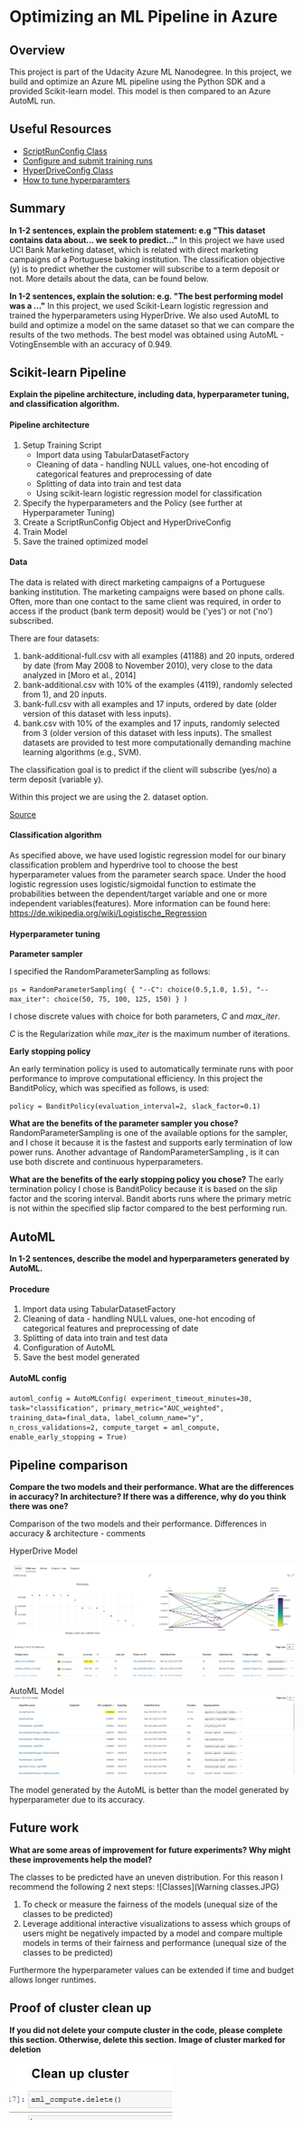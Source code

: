 # Optimizing an ML Pipeline in Azure

## Overview

This project is part of the Udacity Azure ML Nanodegree.
In this project, we build and optimize an Azure ML pipeline using the Python SDK and a provided Scikit-learn model.
This model is then compared to an Azure AutoML run.

## Useful Resources

- [ScriptRunConfig Class](https://docs.microsoft.com/en-us/python/api/azureml-core/azureml.core.scriptrunconfig?view=azure-ml-py)
- [Configure and submit training runs](https://docs.microsoft.com/en-us/azure/machine-learning/how-to-set-up-training-targets)
- [HyperDriveConfig Class](https://docs.microsoft.com/en-us/python/api/azureml-train-core/azureml.train.hyperdrive.hyperdriveconfig?view=azure-ml-py)
- [How to tune hyperparamters](https://docs.microsoft.com/en-us/azure/machine-learning/how-to-tune-hyperparameters)


## Summary

**In 1-2 sentences, explain the problem statement: e.g "This dataset contains data about... we seek to predict..."**
In this project we have used UCI Bank Marketing dataset, which is related with direct marketing campaigns of a Portuguese baking institution. The classification objective (y) is to predict whether the customer will subscribe to a term deposit or not. More details about the data, can be found below.

**In 1-2 sentences, explain the solution: e.g. "The best performing model was a ..."**
In this project, we used Scikit-Learn logistic regression and trained the hyperparameters using HyperDrive. We also used AutoML to build and optimize a model on the same dataset so that we can compare the results of the two methods. The best model was obtained using AutoML - VotingEnsemble with an accuracy of 0.949.

## Scikit-learn Pipeline

**Explain the pipeline architecture, including data, hyperparameter tuning, and classification algorithm.**

#### Pipeline architecture

1. Setup Training Script
   - Import data using TabularDatasetFactory
   - Cleaning of data - handling NULL values, one-hot encoding of categorical features and preprocessing of date
   - Splitting of data into train and test data
   - Using scikit-learn logistic regression model for classification
2. Specify the hyperparameters and the Policy (see further at Hyperparameter Tuning)
3. Create a ScriptRunConfig Object and HyperDriveConfig
4. Train Model
5. Save the trained optimized model

#### Data
The data is related with direct marketing campaigns of a Portuguese banking institution. The marketing campaigns were based on phone calls. Often, more than one contact to the same client was required, in order to access if the product (bank term deposit) would be ('yes') or not ('no') subscribed.

There are four datasets:
1) bank-additional-full.csv with all examples (41188) and 20 inputs, ordered by date (from May 2008 to November 2010), very close to the data analyzed in [Moro et al., 2014]
2) bank-additional.csv with 10% of the examples (4119), randomly selected from 1), and 20 inputs.
3) bank-full.csv with all examples and 17 inputs, ordered by date (older version of this dataset with less inputs).
4) bank.csv with 10% of the examples and 17 inputs, randomly selected from 3 (older version of this dataset with less inputs).
The smallest datasets are provided to test more computationally demanding machine learning algorithms (e.g., SVM).

The classification goal is to predict if the client will subscribe (yes/no) a term deposit (variable y).

Within this project we are using the 2. dataset option. 

[Source](https://archive.ics.uci.edu/ml/datasets/Bank+Marketing)

#### Classification algorithm
As specified above, we have used logistic regression model for our binary classification problem and hyperdrive tool to choose the best hyperparameter values from the parameter search space. Under the hood logistic regression uses logistic/sigmoidal function to estimate the probabilities between the dependent/target variable and one or more independent variables(features). More information can be found here: https://de.wikipedia.org/wiki/Logistische_Regression

#### Hyperparameter tuning
**Parameter sampler**

I specified the RandomParameterSampling as follows:

`ps = RandomParameterSampling(
    {
        "--C": choice(0.5,1.0, 1.5),
        "--max_iter": choice(50, 75, 100, 125, 150)
    }
)`

I chose discrete values with choice for both parameters, *C* and *max_iter*.

*C* is the Regularization while *max_iter* is the maximum number of iterations.


**Early stopping policy**

An early termination policy is used to automatically terminate runs with poor performance to improve computational efficiency. In this project the BanditPolicy, which was specified as follows, is used:

`policy = BanditPolicy(evaluation_interval=2, slack_factor=0.1)`


**What are the benefits of the parameter sampler you chose?**
RandomParameterSampling is one of the available options for the sampler, and I chose it because it is the fastest and supports early termination of low power runs.
Another advantage of RandomParameterSampling , is it can use both discrete and continuous hyperparameters. 


**What are the benefits of the early stopping policy you chose?**
The early termination policy I chose is BanditPolicy because it is based on the slip factor and the scoring interval. Bandit aborts runs where the primary metric is not within the specified slip factor compared to the best performing run.


## AutoML
**In 1-2 sentences, describe the model and hyperparameters generated by AutoML.**

#### Procedure

1. Import data using TabularDatasetFactory
2. Cleaning of data - handling NULL values, one-hot encoding of categorical features and preprocessing of date
3. Splitting of data into train and test data
4. Configuration of AutoML
5. Save the best model generated

#### AutoML config
`automl_config = AutoMLConfig(
    experiment_timeout_minutes=30,
    task="classification",
    primary_metric="AUC_weighted",
    training_data=final_data,
    label_column_name="y",
    n_cross_validations=2,
    compute_target = aml_compute,
    enable_early_stopping = True)`
    


## Pipeline comparison
**Compare the two models and their performance. What are the differences in accuracy? In architecture? If there was a difference, why do you think there was one?**

Comparison of the two models and their performance. Differences in accuracy & architecture - comments

HyperDrive Model 	

![Hyperdrive](https://github.com/jmtaverne/Udacity--Machine-Learning-Azure-Nanodegree/blob/main/Project%20-%201:%20Optimizing%20ML%20Pipeline/Hyperrun%20evaluation.JPG)

AutoML Model 	
![AutoML evaluation](https://github.com/jmtaverne/Udacity--Machine-Learning-Azure-Nanodegree/blob/main/Project%20-%201:%20Optimizing%20ML%20Pipeline/AutoML%20evaluation.JPG)

The model generated by the AutoML is better than the model generated by hyperparameter due to its accuracy. 

## Future work
**What are some areas of improvement for future experiments? Why might these improvements help the model?**

The classes to be predicted have an uneven distribution. For this reason I recommend the following 2 next steps:
![Classes](Warning classes.JPG)

1. To check or measure the fairness of the models (unequal size of the classes to be predicted)
2. Leverage additional interactive visualizations to assess which groups of users might be negatively impacted by a model and compare multiple models in terms of their fairness and performance (unequal size of the classes to be predicted)

Furthermore the hyperparameter values can be extended if time and budget allows longer runtimes. 

## Proof of cluster clean up
**If you did not delete your compute cluster in the code, please complete this section. Otherwise, delete this section.**
**Image of cluster marked for deletion**

![Image](https://github.com/jmtaverne/Udacity--Machine-Learning-Azure-Nanodegree/blob/main/Project%20-%201:%20Optimizing%20ML%20Pipeline/Delete.JPG)

